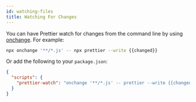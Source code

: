```yaml
---
id: watching-files
title: Watching For Changes
---
```


You can have Prettier watch for changes from the command line by using [onchange](https://www.npmjs.com/package/onchange). For example:

```bash
npx onchange '**/*.js' -- npx prettier --write {{changed}}
```

Or add the following to your `package.json`:

```json
{
  "scripts": {
    "prettier-watch": "onchange '**/*.js' -- prettier --write {{changed}}"
  }
}
```
